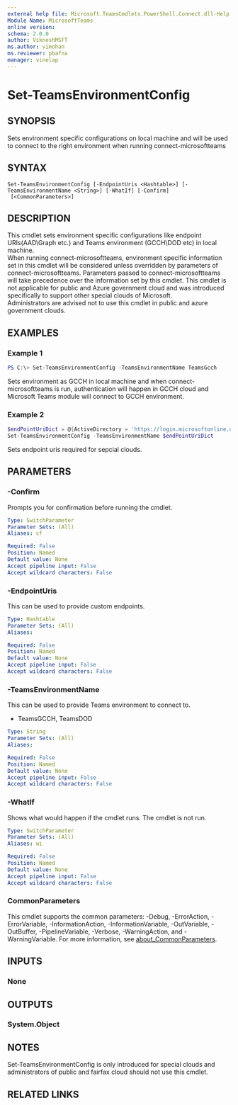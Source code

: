 ```yaml
---
external help file: Microsoft.TeamsCmdlets.PowerShell.Connect.dll-Help.xml
Module Name: MicrosoftTeams
online version:
schema: 2.0.0
author: VikneshMSFT
ms.author: vimohan
ms.reviewer: pbafna
manager: vinelap
---
```


# Set-TeamsEnvironmentConfig

## SYNOPSIS

Sets environment specific configurations on local machine and will be used to connect to the right environment when running connect-microsoftteams

## SYNTAX

```
Set-TeamsEnvironmentConfig [-EndpointUris <Hashtable>] [-TeamsEnvironmentName <String>] [-WhatIf] [-Confirm]
 [<CommonParameters>]
```

## DESCRIPTION
This cmdlet sets environment specific configurations like endpoint URIs(AAD\Graph etc.) and Teams environment (GCCH\DOD etc) in local machine.  
When running connect-microsoftteams, environment specific information set in this cmdlet will be considered unless overridden by parameters of connect-microsoftteams.
Parameters passed to connect-microsoftteams will take precedence over the information set by this cmdlet. 
This cmdlet is not applicable for public and Azure government cloud and was introduced specifically to support other special clouds of Microsoft.  
Administrators are advised not to use this cmdlet in public and azure government clouds.

## EXAMPLES

### Example 1
```powershell
PS C:\> Set-TeamsEnvironmentConfig -TeamsEnvironmentName TeamsGcch
```

Sets environment as GCCH in local machine and when connect-microsoftteams is run, authentication will happen in GCCH cloud and Microsoft Teams module will connect to GCCH environment.

### Example 2
```powershell
$endPointUriDict = @{ActiveDirectory = 'https://login.microsoftonline.us/';MsGraphEndpointResourceId = 'https://graph.microsoft.us'}
Set-TeamsEnvironmentConfig -TeamsEnvironmentName $endPointUriDict
```
Sets endpoint uris required for sepcial clouds.

## PARAMETERS

### -Confirm
Prompts you for confirmation before running the cmdlet.

```yaml
Type: SwitchParameter
Parameter Sets: (All)
Aliases: cf

Required: False
Position: Named
Default value: None
Accept pipeline input: False
Accept wildcard characters: False
```

### -EndpointUris
This can be used to provide custom endpoints.

```yaml
Type: Hashtable
Parameter Sets: (All)
Aliases:

Required: False
Position: Named
Default value: None
Accept pipeline input: False
Accept wildcard characters: False
```

### -TeamsEnvironmentName
This can be used to provide Teams environment to connect to.
- TeamsGCCH, TeamsDOD

```yaml
Type: String
Parameter Sets: (All)
Aliases:

Required: False
Position: Named
Default value: None
Accept pipeline input: False
Accept wildcard characters: False
```

### -WhatIf
Shows what would happen if the cmdlet runs.
The cmdlet is not run.

```yaml
Type: SwitchParameter
Parameter Sets: (All)
Aliases: wi

Required: False
Position: Named
Default value: None
Accept pipeline input: False
Accept wildcard characters: False
```

### CommonParameters
This cmdlet supports the common parameters: -Debug, -ErrorAction, -ErrorVariable, -InformationAction, -InformationVariable, -OutVariable, -OutBuffer, -PipelineVariable, -Verbose, -WarningAction, and -WarningVariable. For more information, see [about_CommonParameters](http://go.microsoft.com/fwlink/?LinkID=113216).

## INPUTS

### None

## OUTPUTS

### System.Object
## NOTES
Set-TeamsEnvironmentConfig is only introduced for special clouds and administrators of public and fairfax cloud should not use this cmdlet.
## RELATED LINKS
